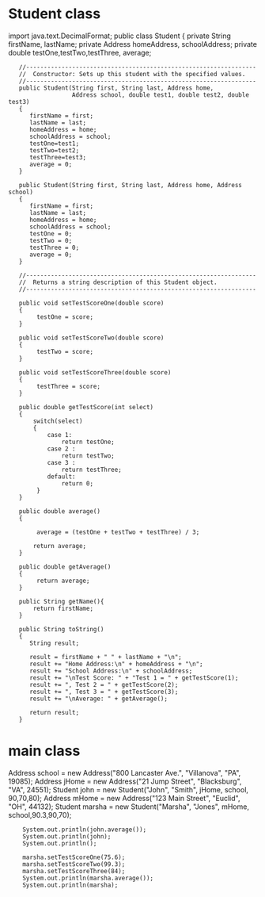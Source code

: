 # Student class
import java.text.DecimalFormat;
public class Student {
	   private String firstName, lastName;
	   private Address homeAddress, schoolAddress;
	   private double testOne,testTwo,testThree, average;

	   //-----------------------------------------------------------------
	   //  Constructor: Sets up this student with the specified values.
	   //-----------------------------------------------------------------
	   public Student(String first, String last, Address home,
	                  Address school, double test1, double test2, double test3)
	   {
	      firstName = first;
	      lastName = last;
	      homeAddress = home;
	      schoolAddress = school;
	      testOne=test1;
	      testTwo=test2;
	      testThree=test3;
		  average = 0;
	   }

	   public Student(String first, String last, Address home, Address school)
	   {
	      firstName = first;
	      lastName = last;
	      homeAddress = home;
	      schoolAddress = school;
	      testOne = 0;
	      testTwo = 0;
	      testThree = 0;
		  average = 0;
	   }

	   //-----------------------------------------------------------------
	   //  Returns a string description of this Student object.
	   //-----------------------------------------------------------------
	   
	   public void setTestScoreOne(double score)
	   {
			testOne = score;
	   }

	   public void setTestScoreTwo(double score)
	   {
			testTwo = score;
	   }

	   public void setTestScoreThree(double score)
	   {
			testThree = score;
	   }

	   public double getTestScore(int select)
	   {
	       switch(select)
		   {
	           case 1:
	               return testOne;
	           case 2 :
	               return testTwo;
	           case 3 :
	               return testThree;  
	           default:
	               return 0;
	   		}
	   }

	   public double average()
	   {
			
	        average = (testOne + testTwo + testThree) / 3;
	       
	       return average;
	   }

	   public double getAverage()
	   {
			return average;
	   }

	   public String getName(){
	       return firstName;
	   }

	   public String toString()
	   {
	      String result;

	      result = firstName + " " + lastName + "\n";
	      result += "Home Address:\n" + homeAddress + "\n";
	      result += "School Address:\n" + schoolAddress;
	      result += "\nTest Score: " + "Test 1 = " + getTestScore(1);
	      result += ", Test 2 = " + getTestScore(2);
	      result += ", Test 3 = " + getTestScore(3);
		  result += "\nAverage: " + getAverage();
		  
	      return result;
	   }
     
# main class
Address school = new Address("800 Lancaster Ave.", "Villanova", "PA", 19085);
        Address jHome = new Address("21 Jump Street", "Blacksburg", "VA", 24551);
        Student john = new Student("John", "Smith", jHome, school, 90,70,80);
        Address mHome = new Address("123 Main Street", "Euclid", "OH", 44132);
        Student marsha = new Student("Marsha", "Jones", mHome, school,90.3,90,70);
		
		System.out.println(john.average());
		System.out.println(john);
		System.out.println();

		marsha.setTestScoreOne(75.6);
		marsha.setTestScoreTwo(99.3);
		marsha.setTestScoreThree(84);
		System.out.println(marsha.average());
		System.out.println(marsha);	
